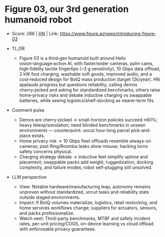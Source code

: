 # Figure 03, our 3rd generation humanoid robot

- Score: 266 | [HN](https://news.ycombinator.com/item?id=45527402) | Link: https://www.figure.ai/news/introducing-figure-03

- TL;DR
  - Figure 03 is a third‑gen humanoid built around Helix vision‑language‑action AI, with faster/wider cameras, palm cams, high‑fidelity tactile fingertips (~3 g sensitivity), 10 Gbps data offload, 2 kW foot charging, washable soft goods, improved audio, and a cost‑reduced design for BotQ mass production (target 12k/year). HN applauds progress but questions reliability, calling demos cherry‑picked and asking for standardized benchmarks; others raise home‑privacy risks and debate inductive charging vs swappable batteries, while seeing logistics/shelf‑stocking as nearer‑term fits.

- Comment pulse
  - Demos are cherry-picked → small-horizon policies succeed ≈60%; heavy teleop/simulation; need blinded benchmarks in unseen environments — counterpoint: uncut hour-long parcel pick-and-place exists.
  - Home privacy risk → 10 Gbps fleet offloads resemble always-on cameras; past Ring/Roomba leaks show misuse; hacking turns safety concerns physical.
  - Charging strategy debate → inductive feet simplify uptime and placement; swappable packs add weight, ruggedization, docking complexity, and failure modes; robot self-plugging still unsolved.

- LLM perspective
  - View: Notable hardware/manufacturing leap; autonomy remains unproven without standardized, uncut tasks and reliability stats outside staged environments.
  - Impact: If BotQ volumes materialize, logistics, retail restocking, and home services workflows change; suppliers for actuators, sensors, and packs professionalize.
  - Watch next: Third-party benchmarks, MTBF and safety incident rates, per-unit pricing/COGS, on-device learning vs cloud offload with enforceable privacy guarantees.
